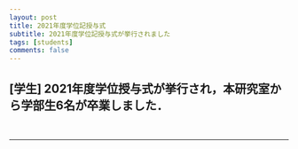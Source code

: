```yaml
---
layout: post
title: 2021年度学位記授与式
subtitle: 2021年度学位記授与式が挙行されました
tags: [students]
comments: false
---
```

## [学生] 2021年度学位授与式が挙行され，本研究室から学部生6名が卒業しました．
<br>
<hr>
